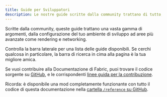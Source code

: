 ```yaml
---
title: Guide per Sviluppatori
description: Le nostre guide scritte dalla community trattano di tutto, dalla configurazione del tuo ambiente di sviluppo ad argomenti avanzati come rendering e reti.
---
```


Scritte dalla community, queste guide trattano una vasta gamma di argomenti, dalla configurazione del tuo ambiente di sviluppo ad aree più avanzate come rendering e networking.

Controlla la barra laterale per una lista delle guide disponibili. Se cerchi qualcosa in particolare, la barra di ricerca in cima alla pagina è la tua migliore amica.

Se vuoi contribuire alla Documentazione di Fabric, puoi trovare il codice sorgente su [GitHub](https://github.com/FabricMC/fabric-docs), e le corrispondenti [linee guida per la contribuzione](../contributing).

Ricorda: è disponibile una mod completamente funzionante con tutto il codice di questa documentazione nella [cartella `/reference` su GitHub](https://github.com/FabricMC/fabric-docs/tree/main/reference/latest).
